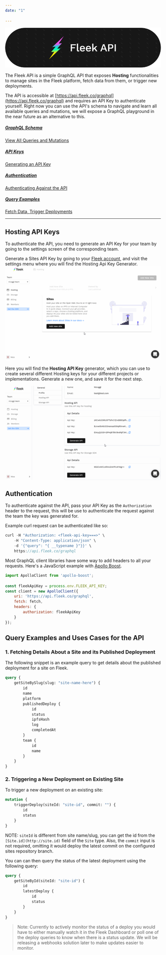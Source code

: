 ```yaml
---
date: "1"

---
```



![](imgs/api.png)

The Fleek API is a simple GraphQL API that exposes **Hosting** functionalities to manage sites in the Fleek platform, fetch data from them, or trigger new deployments.

The API is accessible at [https://api.fleek.co/graphql](https://api.fleek.co/graphql) and requires an API Key to authenticate yourself. Right now you can use the API's schema to navigate and learn all available queries and mutations, we will expose a GraphQL playground in the near future as an alternative to this.

<div class="prev-boxes-list">
  <a href="#fleek-cli-overview" class="prev-box">
    <h5>GraphQL Schema</h5>
    <p>View All Queries and Mutations</p>
  </a>
  <a href="#getting-started-with-the-fleek-cli" class="prev-box">
    <h5>API Keys</h5>
    <p>Generating an API Key</p>
  </a>
  <a href="#getting-started-with-the-fleek-cli" class="prev-box">
    <h5>Authentication</h5>
    <p>Authenticating Against the API</p>
  </a>
    <a href="#sites" class="prev-box">
    <h5>Query Examples </h5>
    <p>Fetch Data, Trigger Deployments</p>
  </a>
</div>

---
## Hosting API Keys
To authenticate the API, you need to generate an API Key for your team by going to the settings screen of the corresponding team. 

Generate a Sites API Key by going to your [Fleek account](https://fleek.co), and visit the settings menu where you will find the Hosting Api Key Generator.
![](imgs/settingsapi.gif)

Here you will find the **Hosting API Key** generator, which you can use to create several different Hosting keys for your different projects or implementations. Generate a new one, and save it for the next step.

![](imgs/apikey.gif)

## Authentication
To authenticate against the API, pass your API Key as the `Authorization` header to the request, this will be use to authenticate the request against the team the key was generated for.

Example curl request can be authenticated like so:

```jsx
curl -H "Authorization: <fleek-api-key===>" \
	-H "Content-Type: application/json" \
	-d '{"query": "{ __typename }"}}' \
	https://api.fleek.co/graphql
```

Most GraphQL client libraries have some way to add headers to all your requests. Here's a JavaScript example with [Apollo Boost](https://www.npmjs.com/package/apollo-boost).

```jsx
import ApolloClient from 'apollo-boost';

const fleekApiKey = process.env.FLEEK_API_KEY;
const client = new ApolloClient({
    uri: 'https://api.fleek.co/graphql',
    fetch: fetch,
    headers: {
        authorization: fleekApiKey
    }
});
```
## Query Examples and Uses Cases for the API

### 1. Fetching Details About a Site and its Published Deployment

The following snippet is an example query to get details about the published deployment for a site on Fleek.

```graphql
query {
	getSiteBySlug(slug: "site-name-here") {
		id
		name
		platform
		publishedDeploy {
			id
			status
			ipfsHash
			log
			completedAt
		}
		team {
			id
			name
		}
	}
}
```

### 2. Triggering a New Deployment on Existing Site

To trigger a new deployment on an existing site:

```graphql
mutation {
	triggerDeploy(siteId: "site-id", commit: "") {
		id
		status
	}
}
```

NOTE: `siteId` is different from site name/slug, you can get the id from the `[Site.id](http://site.id)` field of the `Site` type. Also, the `commit` input is not required, omitting it would deploy the latest commit on the configured sites repository branch.

You can can then query the status of the latest deployment using the following query:

```graphql
query {
	getSiteById(siteId: "site-id") {
		id
		latestDeploy {
			id
			status
		}
	}
}
```

> Note: Currently  to actively monitor the status of a deploy you would have to either manually watch it in the Fleek Dashboard or poll one of the deploy queries to know when there is a status update. We will be releasing a webhooks solution later to make updates easier to monitor.
